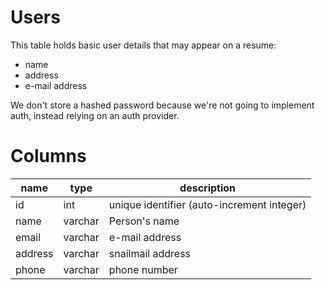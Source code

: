# Users

This table holds basic user details that may appear on a resume:
- name
- address
- e-mail address

We don't store a hashed password because we're not going to implement auth, instead relying on an auth provider.

# Columns

| name     | type    | description                                |
|----------|---------|--------------------------------------------|
| id       | int     | unique identifier (auto-increment integer) |
| name     | varchar | Person's name                              |
| email    | varchar | e-mail address                             |
| address  | varchar | snailmail address                          |
| phone    | varchar | phone number                               |